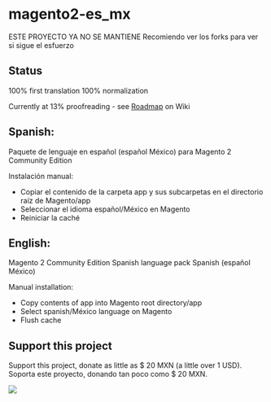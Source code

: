 # magento2-es_mx

ESTE PROYECTO YA NO SE MANTIENE
Recomiendo ver los forks para ver si sigue el esfuerzo

Status
--------
100% first translation
100% normalization

Currently at 13% proofreading - see [Roadmap](https://github.com/cniebla/magento2-es_mx/wiki/Roadmap) on Wiki

Spanish:
--------
Paquete de lenguaje en español (español México) para Magento 2 Community Edition

Instalación manual:
* Copiar el contenido de la carpeta app y sus subcarpetas en el directorio raíz de Magento/app
* Seleccionar el idioma español/México en Magento
* Reiniciar la caché


English:
--------
Magento 2 Community Edition Spanish language pack Spanish (español México)

Manual installation:
* Copy contents of app into Magento root directory/app
* Select spanish/México language on Magento
* Flush cache

Support this project
--------
Support this project, donate as little as $ 20 MXN (a little over 1 USD). Soporta este proyecto, donando tan poco como $ 20 MXN.

[![](https://www.paypalobjects.com/en_US/i/btn/btn_donateCC_LG.gif)](https://www.paypal.com/cgi-bin/webscr?cmd=_s-xclick&hosted_button_id=ZBU5RDV2456QN)


